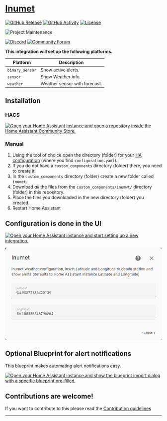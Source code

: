 # [Inumet][inumet]

[![GitHub Release][releases-shield]][releases]
[![GitHub Activity][commits-shield]][commits]
[![License][license-shield]](LICENSE)

![Project Maintenance][maintenance-shield]

[![Discord][discord-shield]][discord]
[![Community Forum][forum-shield]][forum]

**This integration will set up the following platforms.**

Platform | Description
-- | --
`binary_sensor` | Show active alerts.
`sensor` | Show Weather info.
`weather` | Weather sensor with forecast.

## Installation

### HACS

[![Open your Home Assistant instance and open a repository inside the Home Assistant Community Store.](https://my.home-assistant.io/badges/hacs_repository.svg)](https://my.home-assistant.io/redirect/hacs_repository/?owner=aronkahrs-us&repository=inumet-weather-ha&category=integration)

### Manual

1. Using the tool of choice open the directory (folder) for your [HA configuration](https://www.home-assistant.io/docs/configuration/) (where you find `configuration.yaml`).
2. If you do not have a `custom_components` directory (folder) there, you need to create it.
3. In the `custom_components` directory (folder) create a new folder called `inumet`.
4. Download _all_ the files from the `custom_components/inumwt/` directory (folder) in this repository.
5. Place the files you downloaded in the new directory (folder) you created.
6. Restart Home Assistant


## Configuration is done in the UI

[![Open your Home Assistant instance and start setting up a new integration.](https://my.home-assistant.io/badges/config_flow_start.svg)](https://my.home-assistant.io/redirect/config_flow_start/?domain=inumet)

![Config flow](https://github.com/aronkahrs-us/inumet-weather-ha/blob/main/step1.png?raw=true)
<!---->

## Optional Blueprint for alert notifications

This blueprint makes automating alert notifications easy.

[![Open your Home Assistant instance and show the blueprint import dialog with a specific blueprint pre-filled.](https://my.home-assistant.io/badges/blueprint_import.svg)](https://my.home-assistant.io/redirect/blueprint_import/?blueprint_url=https%3A%2F%2Fgist.github.com%2Faronkahrs-us%2Fbf65d2b4c112a2bc77e3c2866f611936)

## Contributions are welcome!

If you want to contribute to this please read the [Contribution guidelines](CONTRIBUTING.md)

***

[inumet]: https://github.com/aronkahrs-us/inumet-weather-ha
[commits-shield]: https://img.shields.io/github/commit-activity/y/aronkahrs-us/inumet-weather-ha.svg?style=for-the-badge
[commits]: https://github.com/aronkahrs-us/inumet-weather-ha/commits/main
[discord]: https://discord.gg/Qa5fW2R
[discord-shield]: https://img.shields.io/discord/330944238910963714.svg?style=for-the-badge
[forum-shield]: https://img.shields.io/badge/community-forum-brightgreen.svg?style=for-the-badge
[forum]: https://community.home-assistant.io/
[license-shield]: https://img.shields.io/github/license/ludeeus/integration_blueprint.svg?style=for-the-badge
[maintenance-shield]: https://img.shields.io/badge/maintainer-Aron%20Kahrs-blue.svg?style=for-the-badge
[releases-shield]: https://img.shields.io/github/release/aronkahrs-us/inumet-weather-ha.svg?style=for-the-badge
[releases]: https://github.com/aronkahrs-us/inumet-weather-ha/releases
[configimg]: (https://github.com/aronkahrs-us/inumet-weather-ha/blob/main/step1.png)
